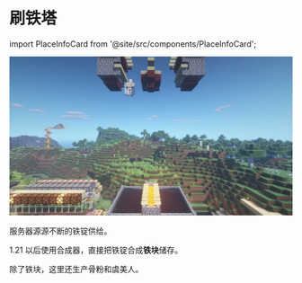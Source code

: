 # 刷铁塔

import PlaceInfoCard from '@site/src/components/PlaceInfoCard';

<PlaceInfoCard builder='sin_zri, lemoncola_87, msterLazy' overworld='-50,~,+100'/>

![](/img/place/刷铁塔.webp)

服务器源源不断的铁锭供给。

1.21 以后使用合成器，直接把铁锭合成**铁块**储存。

除了铁块，这里还生产骨粉和虞美人。
